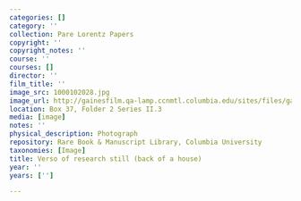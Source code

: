 ```yaml
---
categories: []
category: ''
collection: Pare Lorentz Papers
copyright: ''
copyright_notes: ''
course: ''
courses: []
director: ''
film_title: ''
image_src: 1000102028.jpg
image_url: http://gainesfilm.qa-lamp.ccnmtl.columbia.edu/sites/files/gainesfilm/images/1000102028.jpg
location: Box 37, Folder 2 Series II.3
media: [image]
notes: ''
physical_description: Photograph
repository: Rare Book & Manuscript Library, Columbia University
taxonomies: [Image]
title: Verso of research still (back of a house)
year: ''
years: ['']

---
```

